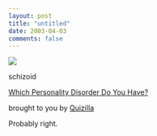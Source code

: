 ```yaml
---
layout: post
title: "untitled"
date: 2003-04-03
comments: false
---
```

![](http://images.quizilla.com/1033888926_ffschizoid.jpg)


schizoid




[Which Personality Disorder Do You Have?][0]




brought to you by [Quizilla][1]




Probably right.



[0]: http://quizilla.com/users/rosiekins/quizzes/Which%20Personality%20Disorder%20Do%20You%20Have%3F/
[1]: http://quizilla.com
